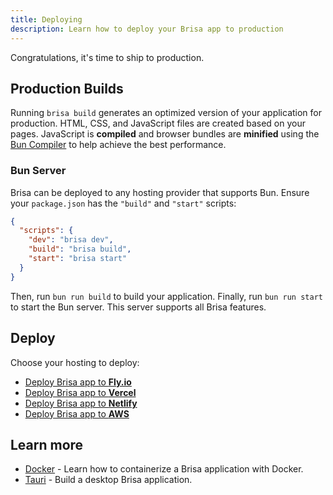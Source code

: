 ```yaml
---
title: Deploying
description: Learn how to deploy your Brisa app to production
---
```


Congratulations, it's time to ship to production.

## Production Builds

Running `brisa build` generates an optimized version of your application for production. HTML, CSS, and JavaScript files are created based on your pages. JavaScript is **compiled** and browser bundles are **minified** using the [Bun Compiler](https://bun.sh/docs/bundler) to help achieve the best performance.

### Bun Server

Brisa can be deployed to any hosting provider that supports Bun. Ensure your `package.json` has the `"build"` and `"start"` scripts:

```json filename="package.json"
{
  "scripts": {
    "dev": "brisa dev",
    "build": "brisa build",
    "start": "brisa start"
  }
}
```

Then, run `bun run build` to build your application. Finally, run `bun run start` to start the Bun server. This server supports all Brisa features.

## Deploy

Choose your hosting to deploy:

- [Deploy Brisa app to **Fly.io**](/docs/deploying/fly-io)
- [Deploy Brisa app to **Vercel**](/docs/deploying/vercel)
- [Deploy Brisa app to **Netlify**](/docs/deploying/netlify)
- [Deploy Brisa app to **AWS**](/docs/deploying/aws)

## Learn more

- [Docker](/docs/deploying/docker) - Learn how to containerize a Brisa application with Docker.
- [Tauri](/docs/deploying/tauri) - Build a desktop Brisa application.
